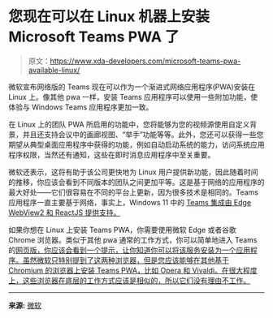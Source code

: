 # 您现在可以在 Linux 机器上安装 Microsoft Teams PWA 了

> 原文：<https://www.xda-developers.com/microsoft-teams-pwa-available-linux/>

微软宣布网络版的 Teams 现在可以作为一个渐进式网络应用程序(PWA)安装在 Linux 上。像其他 pwa 一样，安装 Teams 应用程序可以使用一些附加功能，使体验与 Windows Teams 应用程序更加一致。

在 Linux 上的团队 PWA 所启用的功能中，您将能够为您的视频源使用自定义背景，并且还支持会议中的画廊视图、“举手”功能等等。此外，您还可以获得一些您期望从典型桌面应用程序中获得的功能，例如自动启动系统的能力，访问系统应用程序权限，当然还有通知，这些在即时消息应用程序中至关重要。

微软还表示，这将有助于该公司更快地为 Linux 用户提供新功能，因此随着时间的推移，你应该会看到不同版本的团队之间更加平等。这是基于网络的应用程序的最大好处——它们很容易在不同的平台上更新，因为很多技术是相同的。Teams 应用程序一直主要基于网络，事实上，Windows 11 中的 [Teams 集成由 Edge WebView2 和 ReactJS 提供支持。](https://www.xda-developers.com/windows-11-teams-chat/)

如果你想在 Linux 上安装 Teams PWA，你需要使用微软 Edge 或者谷歌 Chrome 浏览器。类似于其他 pwa 通常的工作方式，你可以简单地进入 Teams 的[网页版，你应该会看到一个提示，让你知道你可以将该服务安装为一个应用程序。虽然微软只特别提到了这两种浏览器，但是您应该能够在其他基于 Chromium 的浏览器上安装 Teams PWA，比如 Opera 和 Vivaldi。在很大程度上，这些浏览器在底层的工作方式应该是相似的，所以它们没有理由不工作。](https://teams.microsoft.com)

* * *

**来源:** [微软](https://techcommunity.microsoft.com/t5/microsoft-teams-blog/microsoft-teams-progressive-web-app-now-available-on-linux/ba-p/3669846)